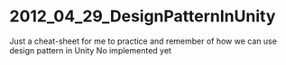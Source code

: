 # 2012_04_29_DesignPatternInUnity
Just a cheat-sheet for me to practice and remember of how we can use design pattern in Unity 
No implemented yet
